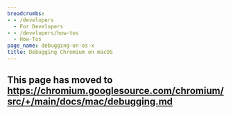 ```yaml
---
breadcrumbs:
- - /developers
  - For Developers
- - /developers/how-tos
  - How-Tos
page_name: debugging-on-os-x
title: Debugging Chromium on macOS
---
```


## This page has moved to <https://chromium.googlesource.com/chromium/src/+/main/docs/mac/debugging.md>
